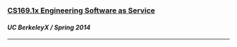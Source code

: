 <a href="https://www.edx.org/course/uc-berkeleyx/uc-berkeleyx-cs169-1x-engineering-1377"><h3>CS169.1x Engineering Software as Service</h3></a>
<h4><i>UC BerkeleyX / Spring 2014</i></h4>
<hr>


